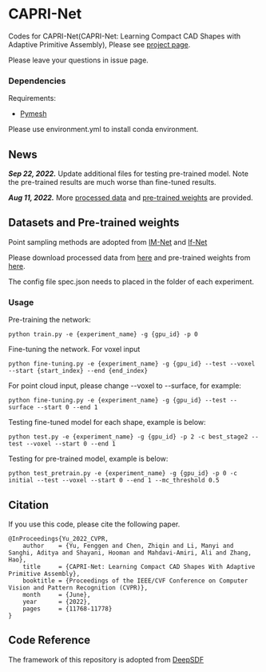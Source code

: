 # CAPRI-Net
Codes for CAPRI-Net(CAPRI-Net: Learning Compact CAD Shapes with Adaptive Primitive Assembly), Please see [project page](https://fenggenyu.github.io/capri.html).

Please leave your questions in issue page.

### Dependencies

Requirements:
- [Pymesh](https://github.com/PyMesh/PyMesh/releases)

Please use environment.yml to install conda environment.

## News
***Sep 22, 2022.*** Update additional files for testing pre-trained model. Note the pre-trained results are much worse than fine-tuned results.

***Aug 11, 2022.*** More [processed data](https://drive.google.com/file/d/1rANlqwGGBqY5Ih0GHhAd3VG_SZlhhOmi/view?usp=sharing) and [pre-trained weights](https://drive.google.com/file/d/1RU1IY_HOHDhc9APb9r4GcsxZkiwmJkCc/view?usp=sharing) are provided.

## Datasets and Pre-trained weights

Point sampling methods are adopted from [IM-Net](https://github.com/czq142857/IM-NET) and [If-Net](https://github.com/jchibane/if-net)

Please download processed data from [here](https://drive.google.com/file/d/1fvuTvW5uKIUq3OF9Ybp3mwnjOPvtQRVC/view?usp=sharing) and pre-trained weights from [here](https://drive.google.com/drive/folders/1Mh5ngnlhi1OqNh0DG1KpZhAQKn5dNa7M?usp=sharing).

The config file spec.json needs to placed in the folder of each experiment.



### Usage

Pre-training the network:
```
python train.py -e {experiment_name} -g {gpu_id} -p 0
```

Fine-tuning the network.
For voxel input
```
python fine-tuning.py -e {experiment_name} -g {gpu_id} --test --voxel --start {start_index} --end {end_index}
```
For point cloud input, please change --voxel to --surface, for example:
```
python fine-tuning.py -e {experiment_name} -g {gpu_id} --test --surface --start 0 --end 1
```

Testing fine-tuned model for each shape, example is below:
```
python test.py -e {experiment_name} -g {gpu_id} -p 2 -c best_stage2 --test --voxel --start 0 --end 1 
```

Testing for pre-trained model, example is below:
```
python test_pretrain.py -e {experiment_name} -g {gpu_id} -p 0 -c initial --test --voxel --start 0 --end 1 --mc_threshold 0.5
```

## Citation
If you use this code, please cite the following paper.
```
@InProceedings{Yu_2022_CVPR,
    author    = {Yu, Fenggen and Chen, Zhiqin and Li, Manyi and Sanghi, Aditya and Shayani, Hooman and Mahdavi-Amiri, Ali and Zhang, Hao},
    title     = {CAPRI-Net: Learning Compact CAD Shapes With Adaptive Primitive Assembly},
    booktitle = {Proceedings of the IEEE/CVF Conference on Computer Vision and Pattern Recognition (CVPR)},
    month     = {June},
    year      = {2022},
    pages     = {11768-11778}
}
```

## Code Reference

The framework of this repository is adopted from [DeepSDF](https://github.com/facebookresearch/DeepSDF)
